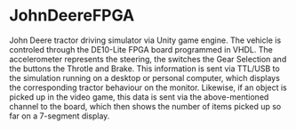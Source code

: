 # JohnDeereFPGA

John Deere tractor driving simulator via Unity game engine. The vehicle is controled through the DE10-Lite FPGA board programmed in VHDL. The accelerometer represents the steering, the switches the Gear Selection and the buttons the Throtle and Brake. This information is sent via TTL/USB to the simulation running on a desktop or personal computer, which displays the corresponding tractor behaviour on the monitor. Likewise, if an object is picked up in the video game, this data is sent via the above-mentioned channel to the board, which then shows the number of items picked up so far on a 7-segment display.


